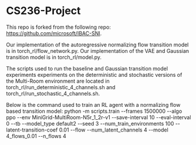 # CS236-Project

This repo is forked from the following repo: https://github.com/microsoft/IBAC-SNI. 

Our implementation of the autoregressive normalizing flow transition model is in torch_rl/flow_network.py. 
Our implementation of the VAE and Gaussian transition model is in torch_rl/model.py.

The scripts used to run the baseline and Gaussian transition model experiments experiments on the deterministic and stochastic versions of the Multi-Room environment are located in torch_rl/run_deterministic_4_channels.sh and torch_rl/run_stochastic_4_channels.sh.

Below is the command used to train an RL agent with a normalizing flow based transition model:
python -m scripts.train --frames 1500000 --algo ppo --env MiniGrid-MultiRoom-N5r_1_2r-v1 --save-interval 10 --eval-interval 0 --tb --model_type default2 --seed 3 --num_train_environments 100 --latent-transition-coef 0.01 --flow --num_latent_channels 4 --model 4_flows_0.01 --n_flows 4
